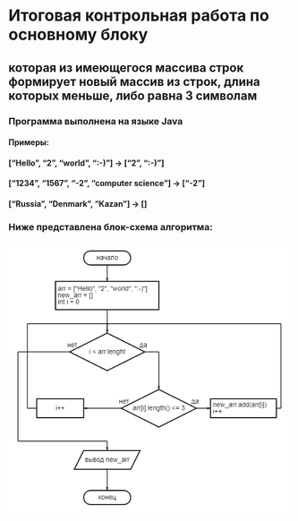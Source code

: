 # Итоговая контрольная работа по основному блоку

## которая из имеющегося массива строк формирует новый массив из строк, длина которых меньше, либо равна 3 символам

### Программа выполнена на языке Java

#### **Примеры:**
#### **[“Hello”, “2”, “world”, “:-)”] → [“2”, “:-)”]**
#### **[“1234”, “1567”, “-2”, “computer science”] → [“-2”]**
#### **[“Russia”, “Denmark”, “Kazan”] → []**

### Ниже представлена блок-схема алгоритма:

![This is Image](diagram.png)